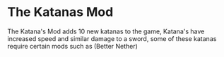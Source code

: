 # The Katanas Mod
The Katana's Mod adds 10 new katanas to the game, Katana's have increased speed and similar damage to a sword, some of these katanas require certain mods such as (Better Nether)
